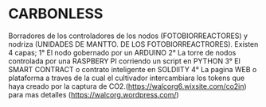 # CARBONLESS
Borradores de los controladores de los nodos (FOTOBIORREACTORES) y nodriza (UNIDADES DE MANTTO. DE LOS FOTOBIORREACTRORES).
Existen 4 capas;
1° El nodo gobernado por un ARDUINO
2° La torre de nodos controlada por una RASPBERY PI corriendo un script en PYTHON
3° El SMART CONTRACT o contrato inteligente en SOLDIITY
4° La pagina WEB o plataforma  a traves de la cual el cultivador intercambiara los tokens que haya creado por la captura de CO2.(https://walcorg6.wixsite.com/co2in) para mas detalles (https://walcorg.wordpress.com/)

